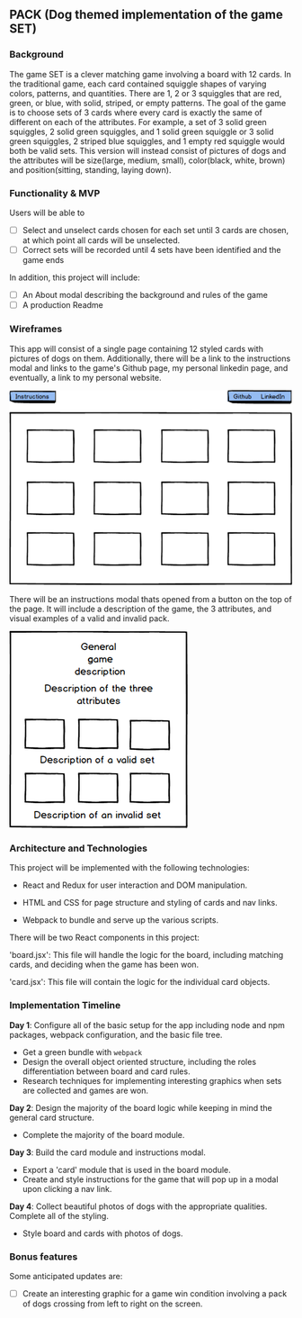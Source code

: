 ## PACK (Dog themed implementation of the game SET)

### Background

The game SET is a clever matching game involving a board with 12 cards.  In the traditional game, each card contained squiggle shapes of varying colors, patterns, and quantities.  There are 1, 2 or 3 squiggles that are red, green, or blue, with solid, striped, or empty patterns.  The goal of the game is to choose sets of 3 cards where every card is exactly the same of different on each of the attributes.  For example, a set of 3 solid green squiggles, 2 solid green squiggles, and 1 solid green squiggle or 3 solid green squiggles, 2 striped blue squiggles, and 1 empty red squiggle would both be valid sets.  This version will instead consist of pictures of dogs and the attributes will be size(large, medium, small), color(black, white, brown) and position(sitting, standing, laying down).

### Functionality & MVP  

Users will be able to

- [ ] Select and unselect cards chosen for each set until 3 cards are chosen, at which point all cards will be unselected.
- [ ] Correct sets will be recorded until 4 sets have been identified and the game ends

In addition, this project will include:

- [ ] An About modal describing the background and rules of the game
- [ ] A production Readme

### Wireframes

This app will consist of a single page containing 12 styled cards with pictures of dogs on them.  Additionally, there will be a link to the instructions modal and links to the game's Github page, my personal linkedin page, and eventually, a link to my personal website.  

![wireframes](images/PACK.png)

There will be an instructions modal thats opened from a button on the top
of the page.  It will include a description of the game, the 3 attributes,
and visual examples of a valid and invalid pack.

![wireframes](images/instructions_modal.png)

### Architecture and Technologies

This project will be implemented with the following technologies:

- React and Redux for user interaction and DOM manipulation.
- HTML and CSS for page structure and styling of cards and nav links.  

- Webpack to bundle and serve up the various scripts.

There will be two React components in this project:  

'board.jsx': This file will handle the logic for the board, including matching cards, and deciding when the game has been won.  

'card.jsx':  This file will contain the logic for the individual card objects.  

### Implementation Timeline

**Day 1**: Configure all of the basic setup for the app including node and npm packages, webpack configuration, and the basic file tree.  
- Get a green bundle with `webpack`
- Design the overall object oriented structure, including the roles differentiation between board and card rules.
- Research techniques for implementing interesting graphics when sets are collected and games are won.

**Day 2**: Design the majority of the board logic while keeping in mind the general card structure.  

- Complete the majority of the board module.  

**Day 3**: Build the card module and instructions modal.  

- Export a 'card' module that is used in the board module.  
- Create and style instructions for the game that will pop up in a modal upon clicking a nav link.  

**Day 4**: Collect beautiful photos of dogs with the appropriate qualities.  Complete all of the styling.

- Style board and cards with photos of dogs.  

### Bonus features

Some anticipated updates are:

- [ ] Create an interesting graphic for a game win condition involving a pack of dogs crossing from left to right on the screen.  
